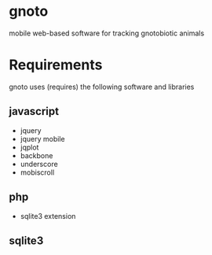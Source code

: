 gnoto
=====

mobile web-based software for tracking gnotobiotic animals

Requirements
=====
gnoto uses (requires) the following software and libraries

javascript
-----
* jquery
* jquery mobile
* jqplot
* backbone
* underscore
* mobiscroll

php
-----
* sqlite3 extension

sqlite3
-----

